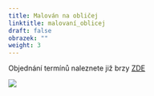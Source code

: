 ```yaml
---
title: Malován na obličej
linktitle: malovaní_oblicej
draft: false
obrazek: ""
weight: 3
---
```

Objednání termínů naleznete již brzy [ZDE](https://brezanek.webooker.eu/Actions)

![](/assets/media/zapisy_22_23-72-24-in-14-3-cm-1-.jpg)